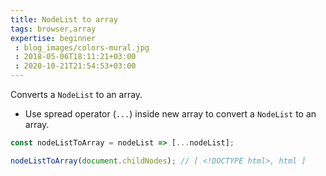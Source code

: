 ```yaml
---
title: NodeList to array
tags: browser,array
expertise: beginner
 : blog_images/colors-mural.jpg
 : 2018-05-06T18:11:21+03:00
 : 2020-10-21T21:54:53+03:00
---
```


Converts a `NodeList` to an array.

- Use spread operator (`...`) inside new array to convert a `NodeList` to an array.

```js
const nodeListToArray = nodeList => [...nodeList];
```

```js
nodeListToArray(document.childNodes); // [ <!DOCTYPE html>, html ]
```

